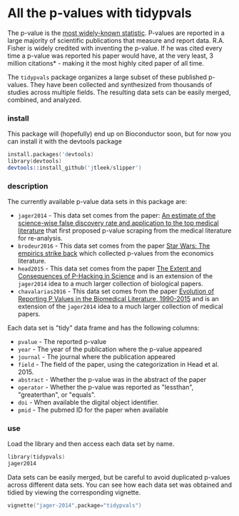 All the p-values with tidypvals
=================

The p-value is the [most widely-known statistic](https://simplystatistics.org/2012/01/06/p-values-and-hypothesis-testing-get-a-bad-rap-but-we/). P-values are reported in a large majority of scientific publications that measure and report data. R.A. Fisher is widely credited with inventing the p-value. If he was cited every time a p-value was reported his paper would have, at the very least, 3 million citations* - making it the most highly cited paper of all time. 

The `tidypvals` package organizes a large subset of these published p-values. They have been collected and synthesized from thousands of studies across multiple fields. The resulting data sets can be easily merged, combined, and analyzed. 



### install

This package will (hopefully) end up on Bioconductor soon, but for now you can install it with the devtools package

```S
install.packages('devtools)
library(devtools)
devtools::install_github('jtleek/slipper')
```

### description

The currently available p-value data sets in this package are: 

* `jager2014` - This data set comes from the paper: [An estimate of the science-wise false discovery rate and application to the top medical literature](https://academic.oup.com/biostatistics/article/15/1/1/244509/An-estimate-of-the-science-wise-false-discovery) that first proposed p-value scraping from the medical literature for re-analysis.
* `brodeur2016` - This data set comes from the paper [Star Wars: The empirics strike back](https://www.aeaweb.org/articles?id=10.1257/app.20150044) which collected p-values from the economics literature.
* `head2015` - This data set comes from the paper [The Extent and Consequences of P-Hacking in Science](http://journals.plos.org/plosbiology/article?id=10.1371/journal.pbio.1002106) and is an extension of the `jager2014` idea to a much larger collection of biological papers. 
* `chavalarias2016` - This data set comes from the paper [Evolution of Reporting P Values in the Biomedical Literature, 1990-2015](https://jamanetwork.com/journals/jama/fullarticle/10.1001/jama.2016.1952) and is an extension of the `jager2014` idea to a much larger collection of medical papers. 


Each data set is "tidy" data frame and has the following columns: 

* `pvalue` - The reported p-value
* `year` - The year of the publication where the p-value appeared
* `journal` - The journal where the publication appeared
* `field` - The field of the paper, using the categorization in Head et al. 2015.
* `abstract` - Whether the p-value was in the abstract of the paper
* `operator` - Whether the p-value was reported as "lessthan", "greaterthan", or "equals". 
* `doi` - When available the digital object identifier. 
* `pmid` - The pubmed ID for the paper when available


### use

Load the library and then access each data set by name.  

```S
library(tidypvals)
jager2014
```

Data sets can be easily merged, but be careful to avoid duplicated p-values across different data sets. You can see how each data set was obtained and tidied by viewing the corresponding vignette. 

```S
vignette("jager-2014",package="tidypvals")
```